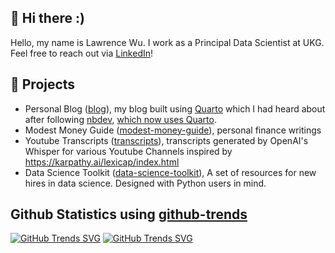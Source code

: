 ## 👋 Hi there :)
Hello, my name is Lawrence Wu. I work as a Principal Data Scientist at UKG. Feel free to reach out via [LinkedIn](https://www.linkedin.com/in/lawrencewu920/)!

## 🌱 Projects
* Personal Blog ([blog](https://lawwu.github.io/)), my blog built using [Quarto](https://quarto.org/) which I had heard about after following [nbdev](https://github.com/fastai/nbdev), [which now uses Quarto](https://www.fast.ai/posts/2022-07-28-nbdev2.html).
* Modest Money Guide ([modest-money-guide](https://lawwu.github.io/modest-money-guide/)), personal finance writings
* Youtube Transcripts ([transcripts](https://lawwu.github.io/transcripts/)), transcripts generated by OpenAI's Whisper for various Youtube Channels inspired by https://karpathy.ai/lexicap/index.html
* Data Science Toolkit ([data-science-toolkit](https://github.com/lawwu/data-science-toolkit)), A set of resources for new hires in data science. Designed with Python users in mind.

## Github Statistics using [github-trends](https://github.com/avgupta456/github-trends)
[![GitHub Trends SVG](https://api.githubtrends.io/user/svg/lawwu/langs)](https://githubtrends.io)
[![GitHub Trends SVG](https://api.githubtrends.io/user/svg/lawwu/repos?time_range=one_year&theme=classic)](https://githubtrends.io)
